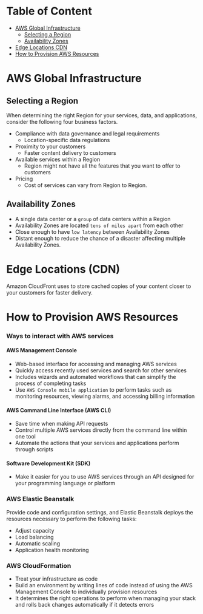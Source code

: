 # Table of Content
- [AWS Global Infrastructure](#aws-global-infrastructure)
  - [Selecting a Region](#selecting-a-region)
  - [Availability Zones](#availability-zones)
- [Edge Locations CDN](#edge-locations-cdn)
- [How to Provision AWS Resources](#how-to-provision-aws-resources)
 
# AWS Global Infrastructure

## Selecting a Region
When determining the right Region for your services, data, and applications, consider the following four business factors.

- Compliance with data governance and legal requirements
  - Location-specific data regulations
- Proximity to your customers
  - Faster content delivery to customers
- Available services within a Region
  - Region might not have all the features that you want to offer to customers
- Pricing
  - Cost of services can vary from Region to Region.

## Availability Zones
- A single data center or a `group` of data centers within a Region
- Availability Zones are located `tens of miles apart` from each other
- Close enough to have `low latency` between Availability Zones
- Distant enough to reduce the chance of a disaster affecting multiple Availability Zones.

# Edge Locations (CDN)
Amazon CloudFront uses to store cached copies of your content closer to your customers for faster delivery.

# How to Provision AWS Resources

### Ways to interact with AWS services

#### AWS Management Console
- Web-based interface for accessing and managing AWS services
- Quickly access recently used services and search for other services
- Includes wizards and automated workflows that can simplify the process of completing tasks
- Use `AWS Console mobile application` to perform tasks such as monitoring resources, viewing alarms, and accessing billing information

#### AWS Command Line Interface (AWS CLI)
- Save time when making API requests
- Control multiple AWS services directly from the command line within one tool
- Automate the actions that your services and applications perform through scripts

#### Software Development Kit (SDK)
- Make it easier for you to use AWS services through an API designed for your programming language or platform

### AWS Elastic Beanstalk
Provide code and configuration settings, and Elastic Beanstalk deploys the resources necessary to perform the following tasks:
- Adjust capacity
- Load balancing
- Automatic scaling
- Application health monitoring

### AWS CloudFormation
- Treat your infrastructure as code
- Build an environment by writing lines of code instead of using the AWS Management Console to individually provision resources
- It determines the right operations to perform when managing your stack and rolls back changes automatically if it detects errors
